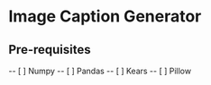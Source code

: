 # Image Caption Generator






## Pre-requisites

-- [ ] Numpy
-- [ ] Pandas
-- [ ] Kears
-- [ ] Pillow